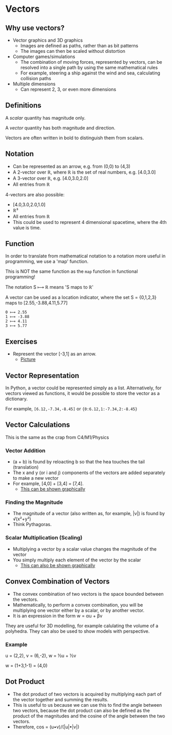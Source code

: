 ﻿# Vectors #

## Why use vectors? ##

- Vector graphics and 3D graphics
    - Images are defined as paths, rather than as bit patterns
    - The images can then be scaled without distortion
- Computer games/simulations
    - The combination of moving forces, represented by vectors, can be resolved into a single path by using the same mathematical rules
    - For example, steering a ship against the wind and sea, calculating collision paths
- Multiple dimensions
    - Can represent 2, 3, or even more dimensions

## Definitions ##

A *scalar* quantity has magnitude only.

A *vector* quantity has both magnitude and direction.

Vectors are often written in bold to distinguish them from scalars.

## Notation ##

- Can be represented as an arrow, e.g. from (0,0) to (4,3)
- A 2-vector over ℝ, where ℝ is the set of real numbers, e.g. [4.0,3.0]
- A 3-vector over ℝ, e.g. [4.0,3.0,2.0]
- All entries from ℝ

4-vectors are also possible:

- [4.0,3.0,2.0,1.0]
- ℝ³
- All entries from ℝ
- This could be used to represent 4 dimensional spacetime, where the 4th value is time.

## Function ##

In order to translate from mathematical notation to a notation more useful in programming, we use a 'map' function.

This is NOT the same function as the `map` function in functional programming!

The notation S ⟼ ℝ means 'S maps to ℝ'

A vector can be used as a location indicator, where the set S = {0,1,2,3} maps to [2.55,-3.88,4.11,5.77]

```
0 ⟼ 2.55
1 ⟼ -3.88
2 ⟼ 4.11
3 ⟼ 5.77
```

## Exercises ##

- Represent the vector [-3,1] as an arrow.
    - [Picture](arrow.jpg)
	
## Vector Representation ##

In Python, a vector could be represented simply as a list. Alternatively, for vectors viewed as functions, it would be possible to store the vector as a dictionary.

For example, `[6.12,-7.34,-8.45]` or `{0:6.12,1:-7.34,2:-8.45}`

## Vector Calculations ##

This is the same as the crap from C4/M1/Physics

### Vector Addition ###

- (a + b) is found by reloacting b so that the hea touches the tail (translation)
- The x and y (or i and j) components of the vectors are added separately to make a new vector
- For example, [4,0] + [3,4] = [7,4].
    - [This can be shown graphically](headtail.jpg)
	
### Finding the Magnitude ###

- The magnitude of a vector (also written as, for example, |v|) is found by √(x²+y²)
- Think Pythagoras.

### Scalar Multiplication (Scaling) ###

- Multiplying a vector by a scalar value changes the magnitude of the vector
- You simply multiply each element of the vector by the scalar
   - [This can also be shown graphically](multiply.jpg)
   
## Convex Combination of Vectors ##

- The convex combination of two vectors is the space bounded between the vectors.
- Mathematically,
to perform a convex combination, you will be multiplying one vector either by a scalar, or
by another vector.
- It is an expression in the form w = αu + βv

They are useful for 3D modelling, for example calulating the volume of a polyhedra. They can also be used to show models with perspective.

### Example ###

u = (2,2), v = (6,-2), w = ½u + ½v

w = (1+3,1-1) = (4,0)

## Dot Product ##

- The dot product of two vectors is acquired by multiplying each part of the vector together and summing the results.
- This is useful to us because we can use this to find the angle between two vectors, because the dot product can also be defined as the product of the magnitudes and the cosine of the angle between the two vectors.
- Therefore, cos = (u•v)/(|u|•|v|)